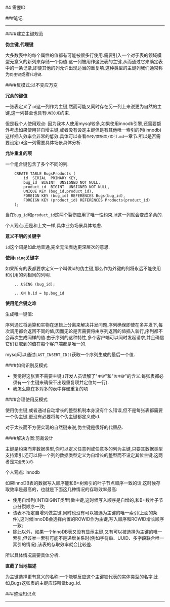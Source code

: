 #4 需要ID

###笔记

---

####建立主键规范

**伪主键,代理键**

大多数表中的每个属性的值都有可能被很多行使用.需要引入一个对于表的领域模型无意义的新列来存储一个伪值.这一列被用作这张表的主键,从而通过它来确定表中的一条记录,即便其他的列允许出现适当的重复项.这种类型的主键列我们通常称为`伪主键`或者`代理键`.

####反模式:以不变应万变

**冗余的键值**

一张表定义了`id`这一列作为主键,然而可能又同时存在另一列上来说更为自然的主键,这一列甚至也具有`UNIQUE`约束.

但是我个人使用观点: 因为我本人使用mysql较多,如果使用innodb引擎,还需要额外考虑如果使用非自增主键,或者没有设定主键但是有其他唯一索引的列(innodb)这样插入效率会非常的低效.具体可以查看`杂技/数据库/索引.md`一章节.所以是否需要设定`id`这一列需要具体场景具体分析.

**允许重复的项**

一个组合键包含了多个不同的列.

		CREATE TABLE BugsProducts (
			id	SERIAL	PRIMARY	KEY,
			bug_id	BIGINT	UNSIGNED NOT NULL,
			product_id	BIGINT	UNSIGNED NOT NULL,
			UNIQUE KEY (bug_id,product_id),
			FOREIGN KEY (bug_id) REFERENCES Bugs(bug_id),
			FOREIGN KEY (product_id) REFERENCES Products(product_id)
		);
		
当在`bug_id`和`product_id`这两个裂伤应用了唯一性约束,id这一列就会变成多余的.

个人观点:还是和上文一样,具体业务场景具体考虑.

**意义不明的关键字**

`id`这个词是如此地普通,完全无法表达更深层次的意思.

**使用`using`关键字**

如果所有的表都要求定义一个叫做id的伪主键,那么作为外键的列将永远不能使用和引用的列相同的列明.

		...USING (bug_id);
		
		...ON b.id = bp.bug_id
		
**使用组合键之难**

生成唯一键值:

序列通过将运算和实物在逻辑上分离来解决并发问题.序列确保即使在多并发下,每次调用都会返回不同的值,因而无论是否需要将由序列返回的值插入新行,序列都不会再次生成同样的值.由于序列的这种特性,多个客户端可以同时发起请求,并且确信它们获取到的值在每个客户端都是唯一的.

mysql可以通过`LAST_INSERT_ID()`获取一个序列生成的最后一个值.

####如何识别反模式

* 我觉得这张表不需要主键.(开发人员误解了"`主键`"和"`伪主键`"的含义.每张表都必须有一个主键来确保不出现重复项并定位每一行).
* 我怎么能在多对多的表中存储重复的项

####合理使用反模式

使用伪主键,或者通过自动增长的整型机制本身没有什么错误,但不是每张表都需要一个伪主键,更没有必要将每个伪主键都定义成id.

对于太长而不方便实现的自然键来说,伪主键是很好的代替品.

####解决方案:剪裁设计

主键是约束而非数据类型,你可以定义任意列或任意多的列为主键,只要其数据类型支持索引.还可以将一个列的数据类型定义为自增长的整型而不设定其位主键.这两者是`完全无关的`.

个人观点: innodb

如果InnoDB表的数据写入顺序能和B+树索引的叶子节点顺序一致的话,这时候存取效率是最高的，也就是下面这几种情况的存取效率最高:

* 使用自增列(INT/BIGINT类型)做主键,这时候写入顺序是自增的,和B+数叶子节点分裂顺序一致;
* 该表不指定自增列做主键,同时也没有可以被选为主键的唯一索引(上面的条件),这时候InnoDB会选择内置的ROWID作为主键,写入顺序和ROWID增长顺序一致;
* 除此以外，如果一个InnoDB表又没有显示主键,又有可以被选择为主键的唯一索引,但该唯一索引可能不是递增关系时(例如字符串、UUID、多字段联合唯一索引的情况),该表的存取效率就会比较差.

所以具体情况需要具体分析.

**直截了当地描述**

为主键选择更有意义的名称:一个能够反应这个主键锁代表的实体类型的名字.比如,Bugs这张表的主键应该叫做bug_id.


###整理知识点

---